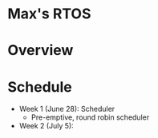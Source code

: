 # Max's RTOS

# Overview

# Schedule

* Week 1 (June 28): Scheduler
    * Pre-emptive, round robin scheduler
* Week 2 (July 5): 

